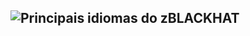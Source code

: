 ## ![Principais idiomas do zBLACKHAT](https://github-readme-stats.vercel.app/api/top-langs/?username=Hacker666EXE&theme=vue-dark&show_icons=true&hide_border=false&layout=compact)

<!--
**Hacker666EXE/Hacker666EXE** is a ✨ _special_ ✨ repository because its `README.md` (this file) appears on your GitHub profile.

Here are some ideas to get you started:

- 🔭 I’m currently working on ...
- 🌱 I’m currently learning ...
- 👯 I’m looking to collaborate on ...
- 🤔 I’m looking for help with ...
- 💬 Ask me about ...
- 📫 How to reach me: ...
- 😄 Pronouns: ...
- ⚡ Fun fact: ...
-->

